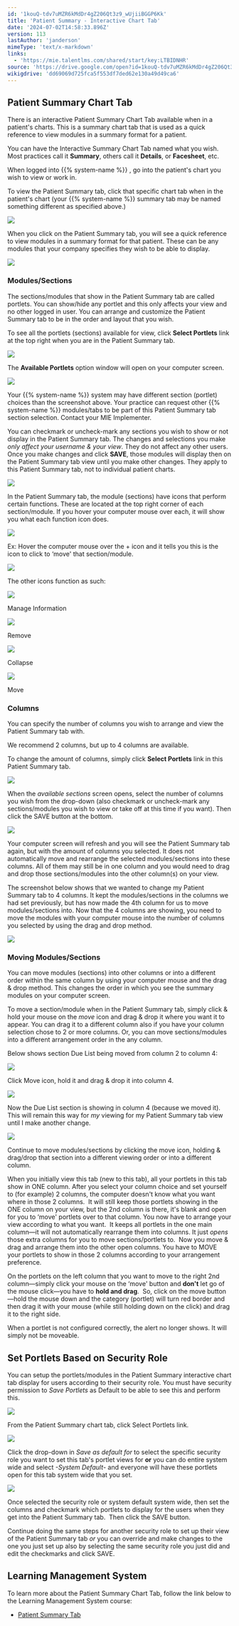 ```yaml
---
id: '1kouQ-tdv7uMZR6kMdDr4gZ206Qt3z9_wUjiiBGGP6Kk'
title: 'Patient Summary - Interactive Chart Tab'
date: '2024-07-02T14:58:33.896Z'
version: 113
lastAuthor: 'janderson'
mimeType: 'text/x-markdown'
links:
  - 'https://mie.talentlms.com/shared/start/key:LTBIDNHR'
source: 'https://drive.google.com/open?id=1kouQ-tdv7uMZR6kMdDr4gZ206Qt3z9_wUjiiBGGP6Kk'
wikigdrive: 'dd69069d725fca5f553df7ded62e130a49d49ca6'
---
```

## Patient Summary Chart Tab

There is an interactive Patient Summary Chart Tab available when in a patient's charts. This is a summary chart tab that is used as a quick reference to view modules in a summary format for a patient.

You can have the Interactive Summary Chart Tab named what you wish. Most practices call it **Summary**, others call it **Details**, or **Facesheet**, etc.

When logged into {{% system-name %}} , go into the patient's chart you wish to view or work in.

To view the Patient Summary tab, click that specific chart tab when in the patient's chart (your {{% system-name %}} summary tab may be named something different as specified above.)

![](../patient-summary-interactive-chart-tab.assets/db7d1ca52c19b7b24b14635c5f264359.png)

When you click on the Patient Summary tab, you will see a quick reference to view modules in a summary format for that patient. These can be any modules that your company specifies they wish to be able to display.

![](../patient-summary-interactive-chart-tab.assets/e7c8746f522485f29d7beeb65b9494fb.png)

### Modules/Sections

The sections/modules that show in the Patient Summary tab are called portlets. You can show/hide any portlet and this only affects your view and no other logged in user. You can arrange and customize the Patient Summary tab to be in the order and layout that you wish.

To see all the portlets (sections) available for view, click **Select Portlets** link at the top right when you are in the Patient Summary tab.

![](../patient-summary-interactive-chart-tab.assets/35d8a67ad20ad51140ffcc3cb5c2f071.png)

The **Available Portlets** option window will open on your computer screen.

![](../patient-summary-interactive-chart-tab.assets/342ab385708c95d0038d725440d68b19.png)

Your {{% system-name %}} system may have different section (portlet) choices than the screenshot above. Your practice can request other {{% system-name %}} modules/tabs to be part of this Patient Summary tab section selection. Contact your MIE Implementer.

You can checkmark or uncheck-mark any sections you wish to show or not display in the Patient Summary tab. The changes and selections you make *only affect your username & your view*. They do not affect any other users. Once you make changes and click **SAVE**, those modules will display then on the Patient Summary tab view until you make other changes. They apply to this Patient Summary tab, not to individual patient charts.

![](../patient-summary-interactive-chart-tab.assets/342ab385708c95d0038d725440d68b19.png)

In the Patient Summary tab, the module (sections) have icons that perform certain functions. These are located at the top right corner of each section/module. If you hover your computer mouse over each, it will show you what each function icon does.

![](../patient-summary-interactive-chart-tab.assets/a4957756ec2f88ed30607bee31736d4c.png)

Ex: Hover the computer mouse over the + icon and it tells you this is the icon to click to ‘move' that section/module.

![](../patient-summary-interactive-chart-tab.assets/2a2f6cd8c7f15c7388fbcd5ea2e7773c.png)

The other icons function as such:

![](../patient-summary-interactive-chart-tab.assets/74c1dd13c9e57dff6696f9279d726862.png)

Manage Information

![](../patient-summary-interactive-chart-tab.assets/4243ae4c947db2a458202e44a64f7328.png)

Remove

![](../patient-summary-interactive-chart-tab.assets/c5bf6e065aa56b46e21826fb6de91964.png)

Collapse

![](../patient-summary-interactive-chart-tab.assets/124fd711d90f301094efd8b99ebff733.png)

Move

### Columns

You can specify the number of columns you wish to arrange and view the Patient Summary tab with.

We recommend 2 columns, but up to 4 columns are available.

To change the amount of columns, simply click **Select Portlets** link in this Patient Summary tab.

![](../patient-summary-interactive-chart-tab.assets/1d365ec73eb0e8042f77991dcc4b29a5.png)

When the *available sections* screen opens, select the number of columns you wish from the drop-down (also checkmark or uncheck-mark any sections/modules you wish to view or take off at this time if you want). Then click the SAVE button at the bottom.

![](../patient-summary-interactive-chart-tab.assets/c141f22641782e3287cd453a473fec48.png)

Your computer screen will refresh and you will see the Patient Summary tab again, but with the amount of columns you selected. It does not automatically move and rearrange the selected modules/sections into these columns. All of them may still be in one column and you would need to drag and drop those sections/modules into the other column(s) on your view.

The screenshot below shows that we wanted to change my Patient Summary tab to 4 columns. It kept the modules/sections in the columns we had set previously, but has now made the 4th column for us to move modules/sections into. Now that the 4 columns are showing, you need to move the modules with your computer mouse into the number of columns you selected by using the drag and drop method.

![](../patient-summary-interactive-chart-tab.assets/d92b66eb3498b57f01e077ba1bee2bd6.png)

### Moving Modules/Sections

You can move modules (sections) into other columns or into a different order within the same column by using your computer mouse and the drag & drop method. This changes the order in which you see the summary modules on your computer screen.

To move a section/module when in the Patient Summary tab, simply click & hold your mouse on the *move* icon and drag & drop it where you want it to appear. You can drag it to a different column also if you have your column selection chose to 2 or more columns. Or, you can move sections/modules into a different arrangement order in the any column.

Below shows section Due List being moved from column 2 to column 4:

![](../patient-summary-interactive-chart-tab.assets/8d7619baca1fa112a03c5711c78c7b8c.png)

Click Move icon, hold it and drag & drop it into column 4.

![](../patient-summary-interactive-chart-tab.assets/b73f775abb0a5c4e221803f47e14e894.png)

Now the Due List section is showing in column 4 (because we moved it). This will remain this way for *my* viewing for my Patient Summary tab view until I make another change.

![](../patient-summary-interactive-chart-tab.assets/98df55d598ba980af5b1003a7ce006c5.png)

Continue to move modules/sections by clicking the move icon, holding & drag/drop that section into a different viewing order or into a different column.

When you initially view this tab (new to this tab), all your portlets in this tab show in ONE column. After you select your column choice and set yourself to (for example) 2 columns, the computer doesn't know what you want where in those 2 columns.  It will still keep those portlets showing in the ONE column on your view, but the 2nd column is there, it's blank and open for you to ‘move' portlets over to that column. You now have to arrange your view according to what you want.  It keeps all portlets in the one main column—it will not automatically rearrange them into columns. It just *opens* those extra columns for you to move sections/portlets to.  Now you move & drag and arrange them into the other open columns. You have to MOVE your portlets to show in those 2 columns according to your arrangement preference.

On the portlets on the left column that you want to move to the right 2nd column—simply click your mouse on the ‘move' button and **don't** let go of the mouse click—you have to **hold and drag**.  So, click on the move button—hold the mouse down and the category (portlet) will turn red border and then drag it with your mouse (while still holding down on the click) and drag it to the right side.

When a portlet is not configured correctly, the alert no longer shows. It will simply not be moveable.

## Set Portlets Based on Security Role

You can setup the portlets/modules in the Patient Summary interactive chart tab display for users according to their security role. You must have security permission to *Save Portlets* as Default to be able to see this and perform this.

![](../patient-summary-interactive-chart-tab.assets/be0dc23d6b252f5288193b4238e72dea.png)

From the Patient Summary chart tab, click Select Portlets link.

![](../patient-summary-interactive-chart-tab.assets/e90d7459de8c221bb6fd5a75b019810b.png)

Click the drop-down in *Save as default for* to select the specific security role you want to set this tab's portlet views for **or** you can do entire system wide and select *-System Default*- and everyone will have these portlets open for this tab system wide that you set.

![](../patient-summary-interactive-chart-tab.assets/f9de5a070678e1d8d669bef5331fabc5.png)

Once selected the security role or system default system wide, then set the columns and checkmark which portlets to display for the users when they get into the Patient Summary tab.  Then click the SAVE button.

Continue doing the same steps for another security role to set up their view of the Patient Summary tab *or* you can override and make changes to the one you just set up also by selecting the same security role you just did and edit the checkmarks and click SAVE.

## Learning Management System

To learn more about the Patient Summary Chart Tab, follow the link below to the Learning Management System course:

* [Patient Summary Tab](https://mie.talentlms.com/shared/start/key:LTBIDNHR)
